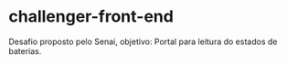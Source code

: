 # challenger-front-end
Desafio proposto pelo Senai, objetivo: Portal para leitura do estados de baterias.
